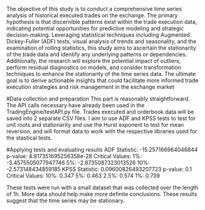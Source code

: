 The objective of this study is to conduct a comprehensive time series analysis of historical executed trades on the exchange. The primary hypothesis is that discernible patterns exist within the trade execution data, indicating potential opportunities for predictive modeling and strategic decision-making. Leveraging statistical techniques including Augmented Dickey-Fuller (ADF) tests, visual analysis of trends and seasonality, and the examination of rolling statistics, this study aims to ascertain the stationarity of the trade data and identify any underlying patterns or dependencies. Additionally, the research will explore the potential impact of outliers, perform residual diagnostics on models, and consider transformation techniques to enhance the stationarity of the time series data. The ultimate goal is to derive actionable insights that could facilitate more informed trade execution strategies and risk management in the exchange market

#Data collection and preparation
This part is reasonably straightforward. The API calls necessary have already been used in the TradingEngine/testAPI.py file. Trades executed and orderbook data will be saved into 2 separate CSV files. I aim to use ADF and KPSS tests to test for unit roots and stationarity and use the Hurst exponent to test for mean reversion, and will format data to work with the respective libraries used for the stastical tests. 

#Applying tests and evaluating results
ADF Statistic: -15.257166964046844
p-value: 4.917351695256358e-28
Critical Values:
        1%: -3.4575505077947746
        5%: -2.8735087323013526
        10%: -2.573148434859185
KPSS Statistic: 0.09600826493207723
p-value: 0.1
Critical Values:
   10%: 0.347
   5%: 0.463
   2.5%: 0.574
   1%: 0.739

These tests were run with a small dataset that was collected over the length of 1h. More data should help make more definite conclusions. These results suggest that the time series may be stationary. 
